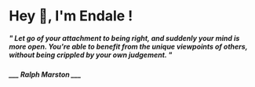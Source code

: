 <h1 title="head"> Hey 👋, I'm Endale !</h1>

**<h5><i>" Let go of your attachment to being right, and suddenly your mind is more open. You're able to benefit from the unique viewpoints of others, without being crippled by your own judgement. "</i></h5>**

*<b>___ Ralph Marston ___</b>*
